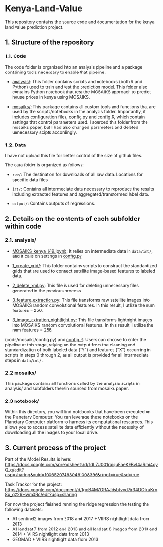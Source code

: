 # Kenya-Land-Value

This repository contains the source code and documentation for the kenya land value prediction project.


## 1. Structure of the repository

### 1.1. Code

The code folder is organized into an analysis pipeline and a package containing tools necessary to enable that pipeline.

- [analysis/](code/analysis): This folder contains scripts and notebooks (both R and Python) used to train and test the prediction model. This folder also contains Python notebook that test the MOSAIKS approach to predict house prices in kenya using MOSAIKS.

- [mosaiks/](code/mosaiks): This package contains all custom tools and functions that are used by the scripts/notebooks in the analysis folder. Importantly, it includes configuration files, [config.py](code/mosaiks/config.py) and [config.R](code/mosaiks/config.R), which contain settings that control parameters used. I sourced this folder from the mosaiks paper, but I had also changed parameters and deleted unnecessary scipts accordingly.
  

### 1.2. Data

I have not upload this file for better control of the size of github files.

The data folder is organized as follows:

- `raw/`: The destination for downloads of all raw data. Locations for specific data files

- `int/`: Contains all intermediate data necessary to reproduce the results including extracted features and aggregated/transformed label data.

- `output/`: Contains outputs of regressions.


## 2. Details on the contents of each subfolder within code

### 2.1. analysis/


- [MOSAIKS_kenya_619.ipynb](code/MOSAIKS_kanyan_619.ipynb): It relies on intermediate data in `data/int/`, and it calls on settings in [config.py](code/mosaiks/config.py) 

- [1_create_grid/](code/analysis/1_create_grid): This folder contains scripts to construct the standardized grids that are used to connect satellite image-based features to labeled data.

- [2_delete_xml.py](code/analysis/2_delete_xml.py): This file is used for deleting unnecessary files generated in the previous process.
  
- [3_feature_extraction.py](code/analysis/3_image_extraction.py): This file transforms raw satellite images into MOSAIKS random convolutional features. In this result, I utilize the num features = 256.

- [3_image_extration_nightlight.py](code/analysis/3_image_extraction_nightlight.py): This file transforms lightnight images into MOSAIKS random convolutional features. In this result, I utilize the num features = 256.


(code/mosaiks/config.py) and [config.R](code/mosaiks/config.R). Users can choose to enter the pipeline at this stage, relying on the output from the cleaning and standardization of both labeled data (“Y”) and features (“X”) occurring in scripts in steps 0 through 2, as all output is provided for all intermediate steps in `data/int/`.


### 2.2 mosaiks/

This package contains all functions called by the analysis scripts in analysis/ and subfolders therein sourced from mosaiks paper.

### 2.3 notebook/

Within this directory, you will find notebooks that have been executed on the Planetary Computer. You can leverage these notebooks on the Planetary Computer platform to harness its computational resources. This allows you to access satellite data efficiently without the necessity of downloading all the images to your local drive.

## 3. Current process of the project

Part of the Model Results is here: https://docs.google.com/spreadsheets/d/1dL7U001rqjquFaeK9BvI4aRrai4oyQ_q/edit?usp=sharing&ouid=100652074630461008396&rtpof=true&sd=true

Task Trackor for the project: https://docs.google.com/document/d/1gcB4M7ORAJdsbtvvd7jr34DOIxuKrv8u_q226Hwm0Rc/edit?usp=sharing

For now the project finished running the ridge regression the testing the following datasets: 
- All sentinel2 images from 2018 and 2017 + VIIRS nightlight data from 2013
- All landsat 7 from 2012 and 2013 and all landsat 8 images from 2013 and 2014  + VIIRS nightlight data from 2013
- GEOMAD +  VIIRS nightlight data from 2013


